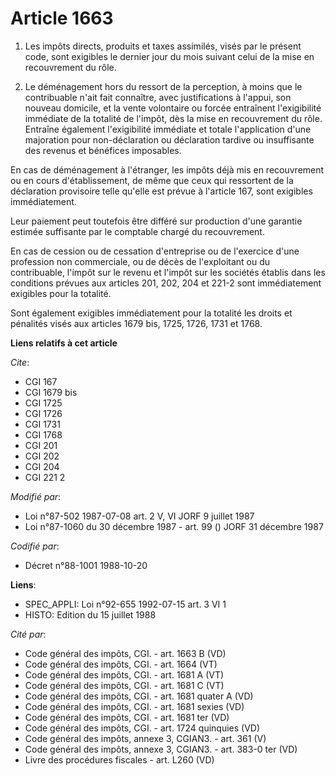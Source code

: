 # Article 1663

1. Les impôts directs, produits et taxes assimilés, visés par le présent code, sont exigibles le dernier jour du mois suivant
celui de la mise en recouvrement du rôle.

2. Le déménagement hors du ressort de la perception, à moins que le contribuable n'ait fait connaître, avec justifications à
l'appui, son nouveau domicile, et la vente volontaire ou forcée entraînent l'exigibilité immédiate de la totalité de l'impôt,
dès la mise en recouvrement du rôle. Entraîne également l'exigibilité immédiate et totale l'application d'une majoration pour
non-déclaration ou déclaration tardive ou insuffisante des revenus et bénéfices imposables.

En cas de déménagement à l'étranger, les impôts déjà mis en recouvrement ou en cours d'établissement, de même que ceux qui
ressortent de la déclaration provisoire telle qu'elle est prévue à l'article 167, sont exigibles immédiatement.

Leur paiement peut toutefois être différé sur production d'une garantie estimée suffisante par le comptable chargé du
recouvrement.

En cas de cession ou de cessation d'entreprise ou de l'exercice d'une profession non commerciale, ou de décès de l'exploitant
ou du contribuable, l'impôt sur le revenu et l'impôt sur les sociétés établis dans les conditions prévues aux articles 201,
202, 204 et 221-2 sont immédiatement exigibles pour la totalité.

Sont également exigibles immédiatement pour la totalité les droits et pénalités visés aux articles 1679 bis, 1725, 1726, 1731
et 1768.

**Liens relatifs à cet article**

_Cite_:

  - CGI 167
  - CGI 1679 bis
  - CGI 1725
  - CGI 1726
  - CGI 1731
  - CGI 1768
  - CGI 201
  - CGI 202
  - CGI 204
  - CGI 221 2

_Modifié par_:

  - Loi n°87-502 1987-07-08 art. 2 V, VI JORF 9 juillet 1987
  - Loi n°87-1060 du 30 décembre 1987 - art. 99 () JORF 31 décembre 1987

_Codifié par_:

  - Décret n°88-1001 1988-10-20

**Liens**:

  - SPEC_APPLI: Loi n°92-655 1992-07-15 art. 3 VI 1
  - HISTO: Edition du 15 juillet 1988

_Cité par_:

  - Code général des impôts, CGI. - art. 1663 B (VD)
  - Code général des impôts, CGI. - art. 1664 (VT)
  - Code général des impôts, CGI. - art. 1681 A (VT)
  - Code général des impôts, CGI. - art. 1681 C (VT)
  - Code général des impôts, CGI. - art. 1681 quater A (VD)
  - Code général des impôts, CGI. - art. 1681 sexies (VD)
  - Code général des impôts, CGI. - art. 1681 ter (VD)
  - Code général des impôts, CGI. - art. 1724 quinquies (VD)
  - Code général des impôts, annexe 3, CGIAN3. - art. 361 (V)
  - Code général des impôts, annexe 3, CGIAN3. - art. 383-0 ter (VD)
  - Livre des procédures fiscales - art. L260 (VD)
